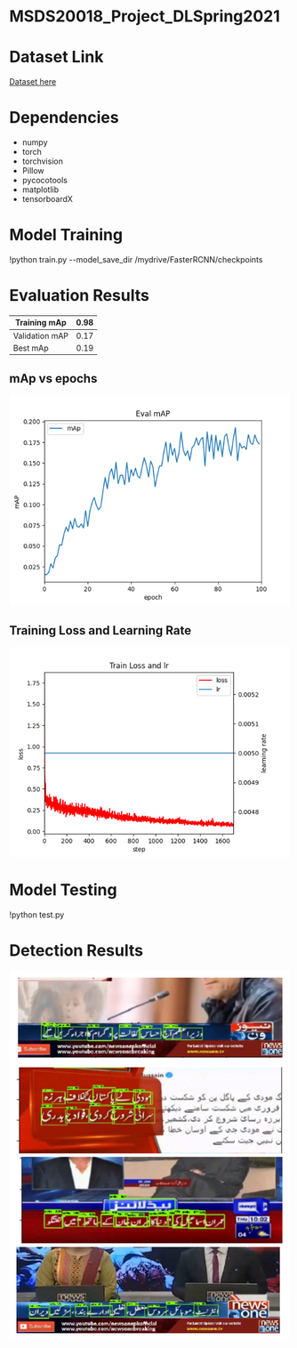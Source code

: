 # MSDS20018_Project_DLSpring2021

# Dataset Link

[Dataset here](https://drive.google.com/drive/u/0/folders/1yTuWZM-5HQYiTXteFZUJgpEdyI2gYu7F)

# Dependencies
- numpy
- torch
- torchvision
- Pillow
- pycocotools
- matplotlib
- tensorboardX


# Model Training

!python train.py --model_save_dir /mydrive/FasterRCNN/checkpoints

# Evaluation Results

Training mAp  | 0.98
------------- | -------------
Validation mAP | 0.17
Best mAp  | 0.19

## mAp vs epochs

![image](checkpoints/mAP.png)

## Training Loss and Learning Rate

![image](checkpoints/loss_and_lr.png)

# Model Testing

!python test.py

# Detection Results

![image](checkpoints/my_results.jpg)

